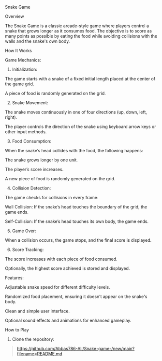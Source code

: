 Snake Game

Overview

The Snake Game is a classic arcade-style game where players control a snake that grows longer as it consumes food. The objective is to score as many points as possible by eating the food while avoiding collisions with the walls and the snake's own body.

How It Works

Game Mechanics:

1. Initialization:

The game starts with a snake of a fixed initial length placed at the center of the game grid.

A piece of food is randomly generated on the grid.



2. Snake Movement:

The snake moves continuously in one of four directions (up, down, left, right).

The player controls the direction of the snake using keyboard arrow keys or other input methods.



3. Food Consumption:

When the snake’s head collides with the food, the following happens:

The snake grows longer by one unit.

The player’s score increases.

A new piece of food is randomly generated on the grid.




4. Collision Detection:

The game checks for collisions in every frame:

Wall Collision: If the snake’s head touches the boundary of the grid, the game ends.

Self-Collision: If the snake’s head touches its own body, the game ends.




5. Game Over:

When a collision occurs, the game stops, and the final score is displayed.



6. Score Tracking:

The score increases with each piece of food consumed.

Optionally, the highest score achieved is stored and displayed.




Features:

Adjustable snake speed for different difficulty levels.

Randomized food placement, ensuring it doesn’t appear on the snake's body.

Clean and simple user interface.

Optional sound effects and animations for enhanced gameplay.


How to Play

1. Clone the repository:

> https://github.com/Abbas786-Ali/Snake-game-/new/main?filename=README.md
